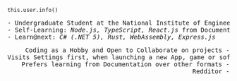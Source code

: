 <code>this.user.info()</code>
<pre>
- Undergraduate Student at the National Institute of Engineering, Mysore
- Self-Learning: <i>Node.js, TypeScript, React.js</i> from Documentation
- Learn@next: <i>C# (.NET 5), Rust, WebAssembly, Express.js</i>
</pre>
<pre align=right>
Coding as a Hobby and Open to Collaborate on projects -
Visits Settings first, when launching a new App, game or software -
Prefers learning from Documentation over other formats -
Redditor -
</Pre>

<!--
<details>
  <summary>Godzilla: The Revolution of Dogs🤣🤣🤣🤣.... Oh hello visitor</summary>
  <p>Then the dog quickly and effectively bites the Massive Godzilla's Leg. It's enough to bring the Godzilla's Attention on the dog. For the massive size, It slowly pulls up leg from the ground and Just as effectively stomps on the dog.</p>
</details>
-->
